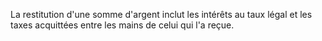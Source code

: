 La restitution d'une somme d'argent inclut les intérêts au taux légal et les taxes acquittées entre les mains de celui qui l'a reçue.
